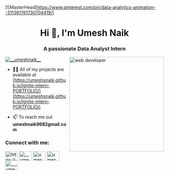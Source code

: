 
[![MasterHead]https://www.pinterest.com/pin/data-analytics-animation--311381761730704419/]
<h1 align="center">Hi 👋, I'm Umesh Naik</h1>
<h3 align="center">A passionate Data Analyst Intern</h3>
<img align="right" alt="web developer" width="300" src="https://cdn.dribbble.com/users/1162077/screenshots/3848914/programmer.gif"> 
<p align="left"> <a href="https://twitter.com/__umeshnaik__" target="blank"><img src="https://img.shields.io/twitter/follow/__umeshnaik__?logo=twitter&style=for-the-badge" alt="__umeshnaik__" /></a> </p>

- 👨‍💻 All of my projects are available at [https://umeshsnaik.github.io/Ignite-intern-PORTFOLIO/](https://umeshsnaik.github.io/Ignite-intern-PORTFOLIO/)

- 📫 To reach me out **umeshnaik9682gmail.com**

<h3 align="left">Connect with me:</h3>
<p align="left">
<a href="https://dev.to/https://github.com/umeshsnaik" target="blank"><img align="center" src="https://raw.githubusercontent.com/rahuldkjain/github-profile-readme-generator/master/src/images/icons/Social/devto.svg" alt="https://github.com/umeshsnaik" height="30" width="40" /></a>
<a href="https://twitter.com/__umeshnaik__" target="blank"><img align="center" src="https://raw.githubusercontent.com/rahuldkjain/github-profile-readme-generator/master/src/images/icons/Social/twitter.svg" alt="__umeshnaik__" height="30" width="40" /></a>
<a href="https://linkedin.com/in/umesh naik" target="blank"><img align="center" src="https://raw.githubusercontent.com/rahuldkjain/github-profile-readme-generator/master/src/images/icons/Social/linked-in-alt.svg" alt="umesh naik" height="30" width="40" /></a>
<a href="https://fb.com/umesh naik" target="blank"><img align="center" src="https://raw.githubusercontent.com/rahuldkjain/github-profile-readme-generator/master/src/images/icons/Social/facebook.svg" alt="umesh naik" height="30" width="40" /></a>
<a href="https://instagram.com/___umeshnaik__" target="blank"><img align="center" src="https://raw.githubusercontent.com/rahuldkjain/github-profile-readme-generator/master/src/images/icons/Social/instagram.svg" alt="___umeshnaik__" height="30" width="40" /></a>
</p>
